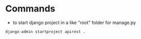 # Commands

- to start django project in a like "root" folder for manage.py
```
django-admin startproject apirest .
```